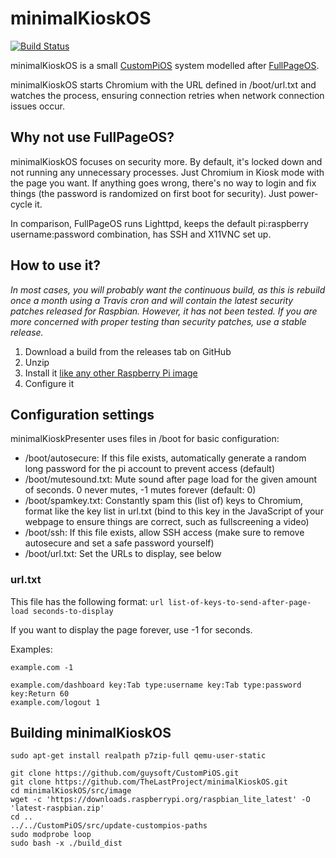 # minimalKioskOS
[![Build Status](https://travis-ci.org/TheLastProject/minimalKioskOS.svg?branch=master)](https://travis-ci.org/TheLastProject/minimalKioskOS)

minimalKioskOS is a small [CustomPiOS](https://github.com/guysoft/CustomPiOS) system modelled after [FullPageOS](https://github.com/guysoft/FullPageOS).

minimalKioskOS starts Chromium with the URL defined in /boot/url.txt and watches the process, ensuring connection retries when network connection issues occur.

## Why not use FullPageOS?

minimalKioskOS focuses on security more. By default, it's locked down and not running any unnecessary processes. Just Chromium in Kiosk mode with the page you want. If anything goes wrong, there's no way to login and fix things (the password is randomized on first boot for security). Just power-cycle it.

In comparison, FullPageOS runs Lighttpd, keeps the default pi:raspberry username:password combination, has SSH and X11VNC set up.

## How to use it?

*In most cases, you will probably want the continuous build, as this is rebuild once a month using a Travis cron and will contain the latest security patches released for Raspbian. However, it has not been tested. If you are more concerned with proper testing than security patches, use a stable release.*

1. Download a build from the releases tab on GitHub
2. Unzip
3. Install it [like any other Raspberry Pi image](https://www.raspberrypi.org/documentation/installation/installing-images/README.md)
4. Configure it

## Configuration settings
minimalKioskPresenter uses files in /boot for basic configuration:

- /boot/autosecure: If this file exists, automatically generate a random long password for the pi account to prevent access (default)
- /boot/mutesound.txt: Mute sound after page load for the given amount of seconds. 0 never mutes, -1 mutes forever (default: 0)
- /boot/spamkey.txt: Constantly spam this (list of) keys to Chromium, format like the key list in url.txt (bind to this key in the JavaScript of your webpage to ensure things are correct, such as fullscreening a video)
- /boot/ssh: If this file exists, allow SSH access (make sure to remove autosecure and set a safe password yourself)
- /boot/url.txt: Set the URLs to display, see below

### url.txt

This file has the following format:
`url list-of-keys-to-send-after-page-load seconds-to-display`

If you want to display the page forever, use -1 for seconds.

Examples:

```
example.com -1
```

```
example.com/dashboard key:Tab type:username key:Tab type:password key:Return 60
example.com/logout 1
```

## Building minimalKioskOS

```
sudo apt-get install realpath p7zip-full qemu-user-static

git clone https://github.com/guysoft/CustomPiOS.git
git clone https://github.com/TheLastProject/minimalKioskOS.git
cd minimalKioskOS/src/image
wget -c 'https://downloads.raspberrypi.org/raspbian_lite_latest' -O 'latest-raspbian.zip'
cd ..
../../CustomPiOS/src/update-custompios-paths
sudo modprobe loop
sudo bash -x ./build_dist
```

